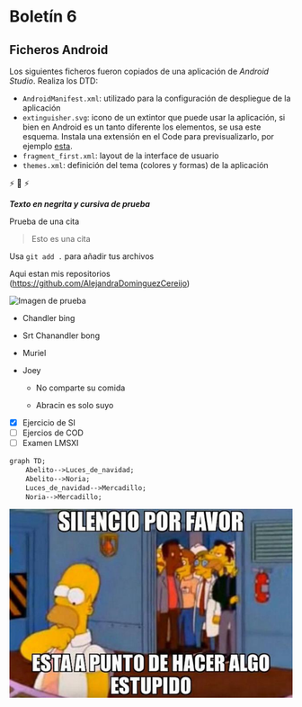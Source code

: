 # Boletín 6
## Ficheros Android

Los siguientes ficheros fueron copiados de una aplicación de *Android Studio*. Realiza los DTD:

- `AndroidManifest.xml`: utilizado para la configuración de despliegue de la aplicación
- `extinguisher.svg`: icono de un extintor que puede usar la aplicación, si bien en Android es un tanto diferente los elementos, se usa este esquema. Instala una extensión en el Code para previsualizarlo, por ejemplo [esta](https://marketplace.visualstudio.com/items?itemName=jock.svg).
- `fragment_first.xml`: layout de la interface de usuario
- `themes.xml`: definición del tema (colores y formas) de la aplicación

:zap: :goat: :zap:

_**Texto en negrita y cursiva de prueba**_

Prueba de una cita
>Esto es una cita

Usa `git add .` para añadir tus archivos

Aqui estan mis repositorios (https://github.com/AlejandraDominguezCereijo)

![Imagen de prueba](https://images.ecestaticos.com/sYZ8FqSs1FLFd3e3D7vJ5mvd1kk=/170x0:680x383/1200x900/filters:fill(white):format(jpg)/f.elconfidencial.com%2Foriginal%2Fd29%2F9e2%2F373%2Fd299e2373be47b8c52fdef23736c3a99.jpg)

* Chandler bing

* Srt Chanandler bong

* Muriel

* Joey
  
  - No comparte su comida

  - Abracin es solo suyo

- [x] Ejercicio de SI
- [ ] Ejercios de COD
- [ ] Examen LMSXI

```mermaid
graph TD;
    Abelito-->Luces_de_navidad;
    Abelito-->Noria;
    Luces_de_navidad-->Mercadillo;
    Noria-->Mercadillo;
```

![Nueva imagen](.img/../img/56c9fdb94833155f390590d362b26942.jpg)
